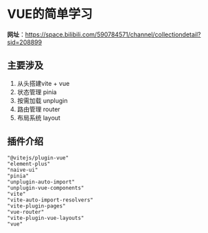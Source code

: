 # VUE的简单学习
**网址**：https://space.bilibili.com/590784571/channel/collectiondetail?sid=208899
## **主要涉及**
1. 从头搭建vite + vue
2. 状态管理 pinia
3. 按需加载 unplugin
4. 路由管理 router
5. 布局系统 layout

## 插件介绍
    "@vitejs/plugin-vue"
    "element-plus"
    "naive-ui"
    "pinia"
    "unplugin-auto-import"
    "unplugin-vue-components"
    "vite"
    "vite-auto-import-resolvers"
    "vite-plugin-pages"
    "vue-router"
    "vite-plugin-vue-layouts"
    "vue"
